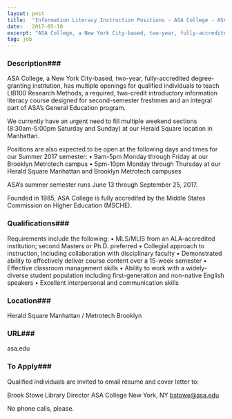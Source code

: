 ```yaml
---
layout: post
title:  "Information Literacy Instruction Positions - ASA College - ASA College"
date:   2017-05-10
excerpt: "ASA College, a New York City-based, two-year, fully-accredited degree-granting institution, has multiple openings for qualified individuals to teach LIB100 Research Methods, a required, two-credit introductory information literacy course designed for second-semester freshmen and an integral part of ASA’s General Education program. We currently have an urgent need to fill multiple..."
tag: job
---
```


### Description###

ASA College, a New York City-based, two-year, fully-accredited degree-granting institution, has multiple openings for qualified individuals to teach LIB100 Research Methods, a required, two-credit introductory information literacy course designed for second-semester freshmen and an integral part of ASA’s General Education program. 

We currently have an urgent need to fill multiple weekend sections (8:30am-5:00pm Saturday and Sunday) at our Herald Square location in Manhattan. 

Positions are also expected to be open at the following days and times for our Summer 2017 semester:
•	9am-5pm Monday through Friday at our Brooklyn Metrotech campus
•	5pm-10pm Monday through Thursday at our Herald Square Manhattan and Brooklyn Metrotech campuses

ASA’s summer semester runs June 13 through September 25, 2017.

Founded in 1985, ASA College is fully accredited by the Middle States Commission on Higher Education (MSCHE).





### Qualifications###

Requirements include the following:
•	MLS/MLIS from an ALA-accredited institution; second Masters or Ph.D. preferred
•	Collegial approach to instruction, including collaboration with disciplinary faculty
•	Demonstrated ability to effectively deliver course content over a 15-week semester
•	Effective classroom management skills
•	Ability to work with a widely-diverse student population including first-generation and non-native English speakers
•	Excellent interpersonal and communication skills





### Location###

Herald Square Manhattan / Metrotech Brooklyn


### URL###

asa.edu

### To Apply###

Qualified individuals are invited to email résumé and cover letter to:
 
Brook Stowe
Library Director
ASA College
New York, NY
bstowe@asa.edu

No phone calls, please. 






